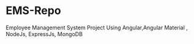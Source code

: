 # EMS-Repo
Employee Management System Project Using Angular,Angular Material , NodeJs, ExpressJs, MongoDB
